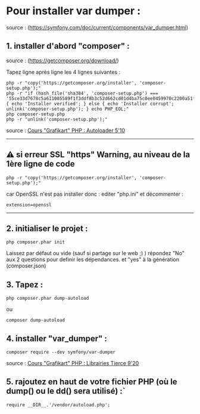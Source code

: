 # Pour installer var dumper :

source : (https://symfony.com/doc/current/components/var_dumper.html)

## 1. installer d'abord "composer" :

source : (https://getcomposer.org/download/)

Tapez ligne après ligne les 4 lignes suivantes :

```
php -r "copy('https://getcomposer.org/installer', 'composer-setup.php');"
php -r "if (hash_file('sha384', 'composer-setup.php') === '55ce33d7678c5a611085589f1f3ddf8b3c52d662cd01d4ba75c0ee0459970c2200a51f492d557530c71c15d8dba01eae') { echo 'Installer verified'; } else { echo 'Installer corrupt'; unlink('composer-setup.php'); } echo PHP_EOL;"
php composer-setup.php
php -r "unlink('composer-setup.php');"
```

source : [Cours "Grafikart" PHP  : Autoloader 5'10](https://grafikart.fr/tutoriels/autoloader-composer-php-1144)

---

## :warning: **si erreur SSL "https" Warning, au niveau de la 1ère ligne de code** 
```php -r "copy('https://getcomposer.org/installer', 'composer-setup.php');"```

car OpenSSL n'est pas installer donc :
editer "php.ini" et décommenter : 

```extension=openssl```

---

## 2. initialiser le projet :
```php composer.phar init``` 

Laissez par défaut ou vide (sauf si partage sur le web ;) )
répondez "No" aux 2 questions pour definir les dépendances.
et "yes" à la génération (composer.json) 

## 3. Tapez :
```
php composer.phar dump-autoload
```
ou
```
composer dump-autoload
```

## 4. installer "var_dumper" :

```composer require --dev symfony/var-dumper```

source : [Cours "Grafikart" PHP  : Librairies Tierce 9'20](https://grafikart.fr/tutoriels/composer-require-1146)

## 5. rajoutez en haut de votre fichier PHP (où le dump() ou le dd() sera utilisé) :`
```
require __DIR__.'/vendor/autoload.php';
```


 

